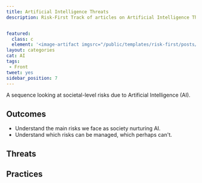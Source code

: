 ```yaml
---
title: Artificial Intelligence Threats
description: Risk-First Track of articles on Artificial Intelligence Threats


featured: 
  class: c
  element: '<image-artifact imgsrc="/public/templates/risk-first/posts/ai.svg">AI Risks</image-artifact>'
layout: categories
cat: AI
tags:
 - Front
tweet: yes
sidebar_position: 7
---
```


A sequence looking at societal-level risks due to Artificial Intelligence (AI). 

## Outcomes

- Understand the main risks we face as society nurturing AI.
- Understand which risks can be managed, which perhaps can't.

## Threats

<TagList filter="ai" tag="AI Threats" />

## Practices

<TagList filter="ai" tag="Practice" />
